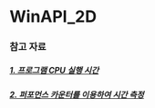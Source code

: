 # WinAPI_2D

### 참고 자료

##### [1. 프로그램 CPU 실행 시간](https://changmyeong.tistory.com/39)

##### [2. 퍼포먼스 카운터를 이용하여 시간 측정](http://www.tipssoft.com/bulletin/board.php?bo_table=FAQ&wr_id=735)
